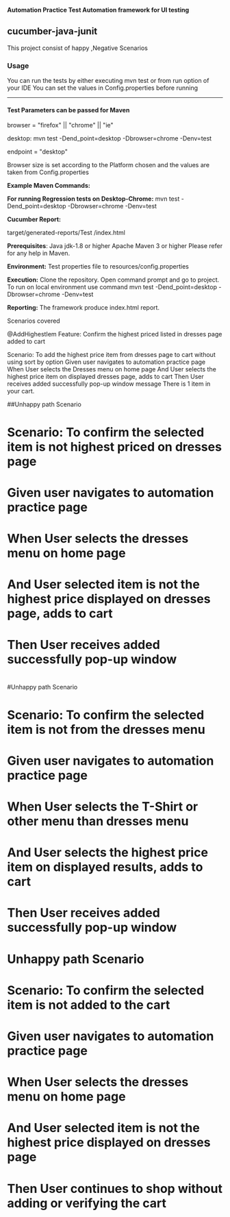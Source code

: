   **Automation Practice Test Automation framework for UI testing**

## cucumber-java-junit
This project consist of happy ,Negative Scenarios

### Usage
You can run the tests by either executing mvn test or from run option of your IDE
You can set the values in Config.properties before running

***

#### Test  Parameters can be passed for Maven
browser = "firefox" || "chrome" || "ie" 

desktop:
mvn test -Dend_point=desktop -Dbrowser=chrome -Denv=test

endpoint = "desktop"

Browser size is set according to the Platform chosen and the values are taken from Config.properties


**Example Maven Commands:**

**For running Regression tests on Desktop-Chrome:**
mvn test -Dend_point=desktop -Dbrowser=chrome -Denv=test

**Cucumber Report:**

target/generated-reports/Test /index.html

**Prerequisites**:
Java jdk-1.8 or higher
Apache Maven 3 or higher
Please refer for any help in Maven.

**Environment:**
Test
 properties file to resources/config.properties

**Execution:**
Clone the repository.
Open command prompt and go to project.
To run on local environment use command
mvn test -Dend_point=desktop -Dbrowser=chrome -Denv=test

**Reporting:**
The framework produce index.html report. 

Scenarios covered 

@AddHighestIem
Feature: Confirm the highest priced listed in dresses page added to cart

Scenario: To add the highest price item from dresses page to cart without using sort by option
Given user navigates to automation practice page
When User selects the Dresses menu on home page
And User selects the highest price item on displayed dresses page, adds to cart
Then User receives added successfully pop-up window message There is 1 item in your cart.


##Unhappy path Scenario
# Scenario: To confirm the selected item is not highest priced on dresses page
#   Given user navigates to automation practice page
#   When User selects the dresses menu on home page
#   And User selected item is not the highest price displayed on dresses page, adds to cart
#   Then User receives added successfully pop-up window
#
#Unhappy path Scenario
# Scenario: To confirm the selected item is not from the dresses menu
#   Given user navigates to automation practice page
#   When User selects the T-Shirt or other menu than dresses menu
#   And User selects the highest price item on displayed results, adds to cart
#   Then User receives added successfully pop-up window
#
# Unhappy path Scenario
# Scenario: To confirm the selected item is not added to the cart
#   Given user navigates to automation practice page
#   When User selects the dresses menu on home page
#   And User selected item is not the highest price displayed on dresses page
#   Then User continues to shop without adding or verifying the cart



